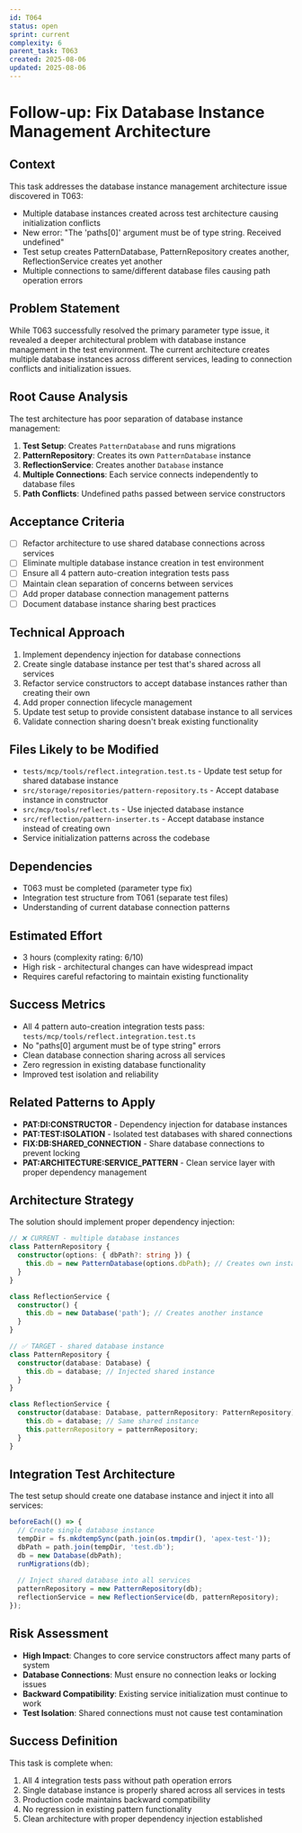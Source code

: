 ```yaml
---
id: T064
status: open
sprint: current
complexity: 6
parent_task: T063
created: 2025-08-06
updated: 2025-08-06
---
```


# Follow-up: Fix Database Instance Management Architecture

## Context
This task addresses the database instance management architecture issue discovered in T063:
- Multiple database instances created across test architecture causing initialization conflicts
- New error: "The 'paths[0]' argument must be of type string. Received undefined"
- Test setup creates PatternDatabase, PatternRepository creates another, ReflectionService creates yet another
- Multiple connections to same/different database files causing path operation errors

## Problem Statement
While T063 successfully resolved the primary parameter type issue, it revealed a deeper architectural problem with database instance management in the test environment. The current architecture creates multiple database instances across different services, leading to connection conflicts and initialization issues.

## Root Cause Analysis
The test architecture has poor separation of database instance management:

1. **Test Setup**: Creates `PatternDatabase` and runs migrations
2. **PatternRepository**: Creates its own `PatternDatabase` instance
3. **ReflectionService**: Creates another `Database` instance
4. **Multiple Connections**: Each service connects independently to database files
5. **Path Conflicts**: Undefined paths passed between service constructors

## Acceptance Criteria
- [ ] Refactor architecture to use shared database connections across services
- [ ] Eliminate multiple database instance creation in test environment
- [ ] Ensure all 4 pattern auto-creation integration tests pass
- [ ] Maintain clean separation of concerns between services
- [ ] Add proper database connection management patterns
- [ ] Document database instance sharing best practices

## Technical Approach
1. Implement dependency injection for database connections
2. Create single database instance per test that's shared across all services
3. Refactor service constructors to accept database instances rather than creating their own
4. Add proper connection lifecycle management
5. Update test setup to provide consistent database instance to all services
6. Validate connection sharing doesn't break existing functionality

## Files Likely to be Modified
- `tests/mcp/tools/reflect.integration.test.ts` - Update test setup for shared database instance
- `src/storage/repositories/pattern-repository.ts` - Accept database instance in constructor
- `src/mcp/tools/reflect.ts` - Use injected database instance
- `src/reflection/pattern-inserter.ts` - Accept database instance instead of creating own
- Service initialization patterns across the codebase

## Dependencies
- T063 must be completed (parameter type fix)
- Integration test structure from T061 (separate test files)
- Understanding of current database connection patterns

## Estimated Effort
- 3 hours (complexity rating: 6/10)
- High risk - architectural changes can have widespread impact
- Requires careful refactoring to maintain existing functionality

## Success Metrics
- All 4 pattern auto-creation integration tests pass: `tests/mcp/tools/reflect.integration.test.ts`
- No "paths[0] argument must be of type string" errors
- Clean database connection sharing across all services
- Zero regression in existing database functionality
- Improved test isolation and reliability

## Related Patterns to Apply
- **PAT:DI:CONSTRUCTOR** - Dependency injection for database instances
- **PAT:TEST:ISOLATION** - Isolated test databases with shared connections
- **FIX:DB:SHARED_CONNECTION** - Share database connections to prevent locking
- **PAT:ARCHITECTURE:SERVICE_PATTERN** - Clean service layer with proper dependency management

## Architecture Strategy
The solution should implement proper dependency injection:

```typescript
// ❌ CURRENT - multiple database instances
class PatternRepository {
  constructor(options: { dbPath?: string }) {
    this.db = new PatternDatabase(options.dbPath); // Creates own instance
  }
}

class ReflectionService {
  constructor() {
    this.db = new Database('path'); // Creates another instance
  }
}

// ✅ TARGET - shared database instance
class PatternRepository {
  constructor(database: Database) {
    this.db = database; // Injected shared instance
  }
}

class ReflectionService {
  constructor(database: Database, patternRepository: PatternRepository) {
    this.db = database; // Same shared instance
    this.patternRepository = patternRepository;
  }
}
```

## Integration Test Architecture
The test setup should create one database instance and inject it into all services:

```typescript
beforeEach(() => {
  // Create single database instance
  tempDir = fs.mkdtempSync(path.join(os.tmpdir(), 'apex-test-'));
  dbPath = path.join(tempDir, 'test.db');
  db = new Database(dbPath);
  runMigrations(db);
  
  // Inject shared database into all services
  patternRepository = new PatternRepository(db);
  reflectionService = new ReflectionService(db, patternRepository);
});
```

## Risk Assessment
- **High Impact**: Changes to core service constructors affect many parts of system
- **Database Connections**: Must ensure no connection leaks or locking issues
- **Backward Compatibility**: Existing service initialization must continue to work
- **Test Isolation**: Shared connections must not cause test contamination

## Success Definition
This task is complete when:
1. All 4 integration tests pass without path operation errors
2. Single database instance is properly shared across all services in tests
3. Production code maintains backward compatibility
4. No regression in existing pattern functionality
5. Clean architecture with proper dependency injection established